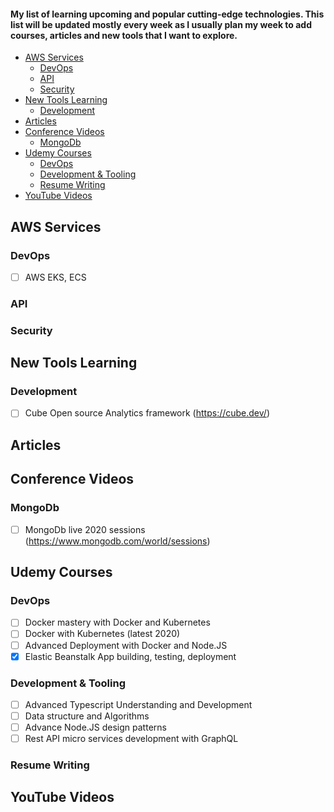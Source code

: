 
#### My list of learning upcoming and popular cutting-edge technologies. This list will be updated mostly every week as I usually plan my week to add courses, articles and new tools that I want to explore. 

- [AWS Services](#aws-services)
  - [DevOps](#devops)
  - [API](#api)
  - [Security](#security)
- [New Tools Learning](#new-tools-learning)
  - [Development](#development)
- [Articles](#articles)
- [Conference Videos](#conference-videos)
  - [MongoDb](#mongodb)
- [Udemy Courses](#udemy-courses)
  - [DevOps](#devops-1)
  - [Development & Tooling](#development--tooling)
  - [Resume Writing](#resume-writing)
- [YouTube Videos](#youtube-videos)


## AWS Services
### DevOps
- [ ] AWS EKS, ECS
### API
### Security
## New Tools Learning
### Development
- [ ] Cube Open source Analytics framework (https://cube.dev/)
## Articles
## Conference Videos
### MongoDb
- [ ] MongoDb live 2020 sessions (https://www.mongodb.com/world/sessions)
## Udemy Courses
### DevOps
- [ ] Docker mastery with Docker and Kubernetes
- [ ] Docker with Kubernetes (latest 2020)
- [ ] Advanced Deployment with Docker and Node.JS
- [X] Elastic Beanstalk App building, testing, deployment
### Development & Tooling
- [ ] Advanced Typescript Understanding and Development
- [ ] Data structure and Algorithms
- [ ] Advance Node.JS design patterns
- [ ] Rest API micro services development with GraphQL
### Resume Writing
## YouTube Videos
